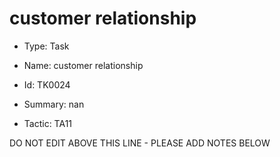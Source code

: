 # customer relationship

* Type: Task

* Name: customer relationship

* Id: TK0024

* Summary: nan

* Tactic: TA11

DO NOT EDIT ABOVE THIS LINE - PLEASE ADD NOTES BELOW
